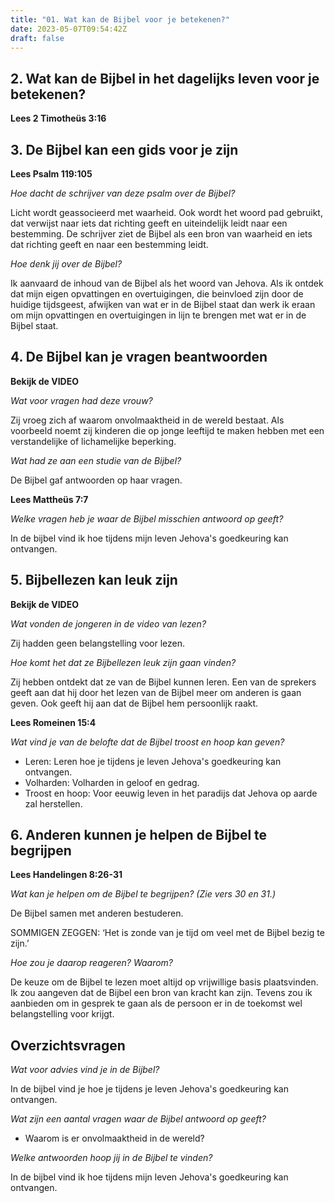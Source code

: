 ```yaml
---
title: "01. Wat kan de Bijbel voor je betekenen?"
date: 2023-05-07T09:54:42Z
draft: false
---
```


## 2. Wat kan de Bijbel in het dagelijks leven voor je betekenen?

**Lees 2 Timotheüs 3:16**

## 3. De Bijbel kan een gids voor je zijn

**Lees Psalm 119:105**

_Hoe dacht de schrijver van deze psalm over de Bijbel?_

Licht wordt geassocieerd met waarheid. Ook wordt het woord pad gebruikt, dat verwijst naar
iets dat richting geeft en uiteindelijk leidt naar een bestemming. De schrijver ziet de Bijbel als een bron van
waarheid en iets dat richting geeft en naar een bestemming leidt.

_Hoe denk jij over de Bijbel?_

Ik aanvaard de inhoud van de Bijbel als het woord van Jehova. Als ik ontdek dat mijn eigen opvattingen en overtuigingen,
die beinvloed zijn door de huidige tijdsgeest, afwijken van wat er in de Bijbel staat dan werk ik eraan om mijn
opvattingen en overtuigingen in lijn te brengen met wat er in de Bijbel staat.

## 4. De Bijbel kan je vragen beantwoorden

**Bekijk de VIDEO**

_Wat voor vragen had deze vrouw?_

Zij vroeg zich af waarom onvolmaaktheid in de wereld bestaat. Als voorbeeld noemt zij kinderen die op jonge leeftijd te
maken hebben met een verstandelijke of lichamelijke beperking.

_Wat had ze aan een studie van de Bijbel?_

De Bijbel gaf antwoorden op haar vragen.

**Lees Mattheüs 7:7**

_Welke vragen heb je waar de Bijbel misschien antwoord op geeft?_

In de bijbel vind ik hoe tijdens mijn leven Jehova's goedkeuring kan ontvangen.

## 5. Bijbellezen kan leuk zijn

**Bekijk de VIDEO**

_Wat vonden de jongeren in de video van lezen?_

Zij hadden geen belangstelling voor lezen.

_Hoe komt het dat ze Bijbellezen leuk zijn gaan vinden?_

Zij hebben ontdekt dat ze van de Bijbel kunnen leren. Een van de sprekers geeft aan dat hij door het lezen
van de Bijbel meer om anderen is gaan geven. Ook geeft hij aan dat de Bijbel hem persoonlijk raakt.

**Lees Romeinen 15:4**

_Wat vind je van de belofte dat de Bijbel troost en hoop kan geven?_

- Leren: Leren hoe je tijdens je leven Jehova's goedkeuring kan ontvangen.
- Volharden: Volharden in geloof en gedrag.
- Troost en hoop: Voor eeuwig leven in het paradijs dat Jehova op aarde zal herstellen.

## 6. Anderen kunnen je helpen de Bijbel te begrijpen

**Lees Handelingen 8:26-31**

_Wat kan je helpen om de Bijbel te begrijpen? (Zie vers 30 en 31.)_

De Bijbel samen met anderen bestuderen.

SOMMIGEN ZEGGEN: ‘Het is zonde van je tijd om veel met de Bijbel bezig te zijn.’

_Hoe zou je daarop reageren? Waarom?_

De keuze om de Bijbel te lezen moet altijd op vrijwillige basis plaatsvinden. Ik zou aangeven dat de Bijbel een
bron van kracht kan zijn. Tevens zou ik aanbieden om in gesprek te gaan als de persoon er in de toekomst wel
belangstelling voor krijgt.

## Overzichtsvragen

_Wat voor advies vind je in de Bijbel?_

In de bijbel vind je hoe je tijdens je leven Jehova's goedkeuring kan ontvangen.

_Wat zijn een aantal vragen waar de Bijbel antwoord op geeft?_

- Waarom is er onvolmaaktheid in de wereld?

_Welke antwoorden hoop jij in de Bijbel te vinden?_

In de bijbel vind ik hoe tijdens mijn leven Jehova's goedkeuring kan ontvangen.

